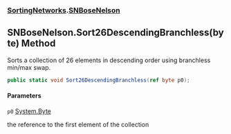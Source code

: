### [SortingNetworks](SortingNetworks.md 'SortingNetworks').[SNBoseNelson](SortingNetworks.SNBoseNelson.md 'SortingNetworks.SNBoseNelson')

## SNBoseNelson.Sort26DescendingBranchless(byte) Method

Sorts a collection of 26 elements in descending order using branchless min/max swap.

```csharp
public static void Sort26DescendingBranchless(ref byte p0);
```
#### Parameters

<a name='SortingNetworks.SNBoseNelson.Sort26DescendingBranchless(byte).p0'></a>

`p0` [System.Byte](https://docs.microsoft.com/en-us/dotnet/api/System.Byte 'System.Byte')

the reference to the first element of the collection